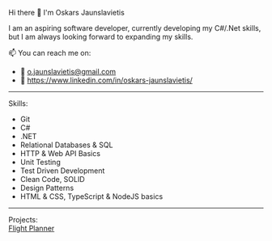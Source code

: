 Hi there 👋 I'm Oskars Jaunslavietis

 I am an aspiring software developer, currently developing my C#/.Net skills,
 but I am always looking forward to expanding my skills.

📫 You can reach me on: 
- 📧 o.jaunslavietis@gmail.com
- 📧 https://www.linkedin.com/in/oskars-jaunslavietis/

---
 Skills:
 - Git
 - C# 
 - .NET
 - Relational Databases & SQL
 - HTTP & Web API Basics
 - Unit Testing
 - Test Driven Development
 - Clean Code, SOLID
 - Design Patterns
 - HTML & CSS, TypeScript & NodeJS basics
---

Projects: <br/><a href=https://github.com/Osikz/flight-planner>Flight Planner<a/>
